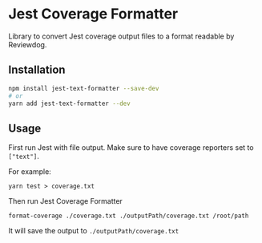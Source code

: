 # Jest Coverage Formatter

Library to convert Jest coverage output files to a format readable by Reviewdog.

## Installation

```bash
npm install jest-text-formatter --save-dev
# or
yarn add jest-text-formatter --dev
```

## Usage

First run Jest with file output. Make sure to have coverage reporters set to ```["text"]```.

For example:

```
yarn test > coverage.txt
```

Then run Jest Coverage Formatter

```
format-coverage ./coverage.txt ./outputPath/coverage.txt /root/path
```

It will save the output to ```./outputPath/coverage.txt```